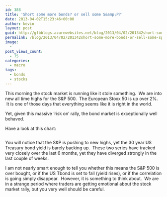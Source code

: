```yaml
---
id: 388
title: 'Short some more bonds? or sell some S&amp;P?'
date: 2013-04-02T15:23:46+00:00
author: kevin
layout: post
guid: http://gfbblogs.azurewebsites.net/blog/2013/04/02/201342short-some-more-bonds-or-sell-some-sp/
permalink: /blog/2013/04/02/201342short-some-more-bonds-or-sell-some-sp/
image:
  - 
post_views_count:
  - 75
categories:
  - macro
tags:
  - bonds
  - stocks
---
```

This morning the stock market is running like it stole something.  We are into new all time highs for the S&P 500.  The European Stoxx 50 is up over 2%.  It is one of those days that everything seems like it is right in the world.

Yet, given this massive &#8216;risk on&#8217; rally, the bond market is exceptionally well behaved.

Have a look at this chart:

<img class="aligncenter" alt="" src="http://themacrotourist.com/blogs/SPX%20vs%2030Yr%20Yield%20Apr%2002%2013.gif" />

You will notice that the S&P is pushing to new highs, yet the 30 year US Treasury bond yield is barely backing up.  These two series have tracked very closely over the last 6 months, yet they have diverged strongly in the last couple of weeks.

I am not nearly smart enough to tell you whether this means the S&P 500 is over bought, or if the US Tbond is set to fall (yield rises), or if the correlation is going simply disappear.  However, it is something to think about.  We are in a strange period where traders are getting emotional about the stock market rally, but you very well should be careful.